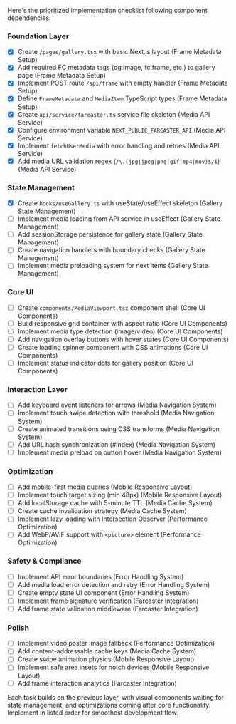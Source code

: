 Here's the prioritized implementation checklist following component dependencies:

### Foundation Layer
- [x] Create `/pages/gallery.tsx` with basic Next.js layout (Frame Metadata Setup)
- [x] Add required FC metadata tags (og:image, fc:frame, etc.) to gallery page (Frame Metadata Setup)
- [x] Implement POST route `/api/frame` with empty handler (Frame Metadata Setup)
- [x] Define `FrameMetadata` and `MediaItem` TypeScript types (Frame Metadata Setup)
- [x] Create `api/service/farcaster.ts` service file skeleton (Media API Service)
- [x] Configure environment variable `NEXT_PUBLIC_FARCASTER_API` (Media API Service)
- [x] Implement `fetchUserMedia` with error handling and retries (Media API Service)
- [x] Add media URL validation regex (`/\.(jpg|jpeg|png|gif|mp4|mov)$/i`) (Media API Service)

### State Management
- [x] Create `hooks/useGallery.ts` with useState/useEffect skeleton (Gallery State Management)
- [ ] Implement media loading from API service in useEffect (Gallery State Management)
- [ ] Add sessionStorage persistence for gallery state (Gallery State Management)
- [ ] Create navigation handlers with boundary checks (Gallery State Management)
- [ ] Implement media preloading system for next items (Gallery State Management)

### Core UI
- [ ] Create `components/MediaViewport.tsx` component shell (Core UI Components)
- [ ] Build responsive grid container with aspect ratio (Core UI Components)
- [ ] Implement media type detection (image/video) (Core UI Components)
- [ ] Add navigation overlay buttons with hover states (Core UI Components)
- [ ] Create loading spinner component with CSS animations (Core UI Components)
- [ ] Implement status indicator dots for gallery position (Core UI Components)

### Interaction Layer
- [ ] Add keyboard event listeners for arrows (Media Navigation System)
- [ ] Implement touch swipe detection with threshold (Media Navigation System)
- [ ] Create animated transitions using CSS transforms (Media Navigation System)
- [ ] Add URL hash synchronization (#index) (Media Navigation System)
- [ ] Implement media preload on button hover (Media Navigation System)

### Optimization
- [ ] Add mobile-first media queries (Mobile Responsive Layout)
- [ ] Implement touch target sizing (min 48px) (Mobile Responsive Layout)
- [ ] Add localStorage cache with 5-minute TTL (Media Cache System)
- [ ] Create cache invalidation strategy (Media Cache System)
- [ ] Implement lazy loading with Intersection Observer (Performance Optimization)
- [ ] Add WebP/AVIF support with `<picture>` element (Performance Optimization)

### Safety & Compliance
- [ ] Implement API error boundaries (Error Handling System)
- [ ] Add media load error detection and retry (Error Handling System)
- [ ] Create empty state UI component (Error Handling System)
- [ ] Implement frame signature verification (Farcaster Integration)
- [ ] Add frame state validation middleware (Farcaster Integration)

### Polish
- [ ] Implement video poster image fallback (Performance Optimization)
- [ ] Add content-addressable cache keys (Media Cache System)
- [ ] Create swipe animation physics (Mobile Responsive Layout)
- [ ] Implement safe area insets for notch devices (Mobile Responsive Layout)
- [ ] Add frame interaction analytics (Farcaster Integration)

Each task builds on the previous layer, with visual components waiting for state management, and optimizations coming after core functionality. Implement in listed order for smoothest development flow.
